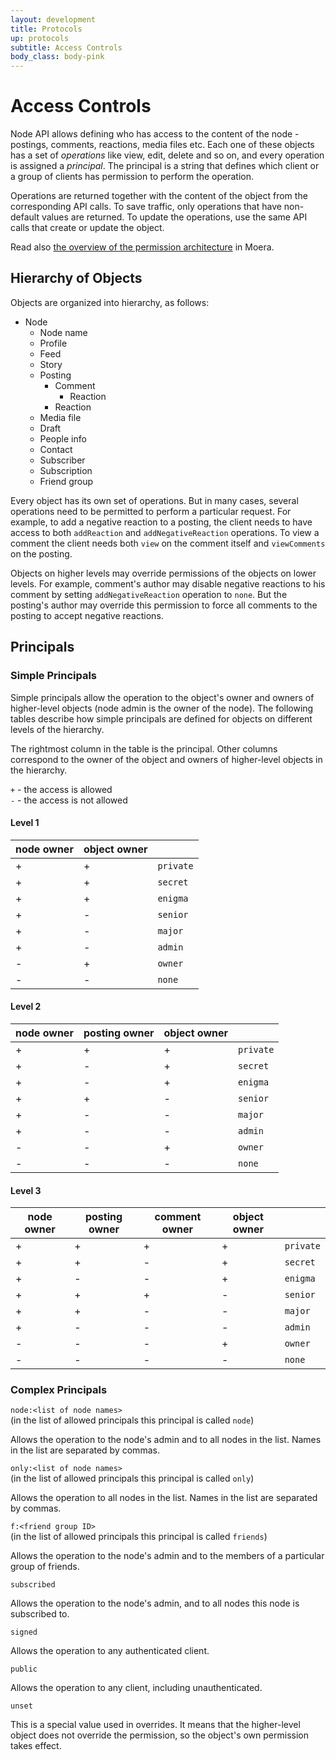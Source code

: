 ```yaml
---
layout: development
title: Protocols
up: protocols
subtitle: Access Controls
body_class: body-pink
---
```


# Access Controls

Node API allows defining who has access to the content of the node - postings,
comments, reactions, media files etc. Each one of these objects has a set of
_operations_ like view, edit, delete and so on, and every operation is assigned
a _principal_. The principal is a string that defines which client or a group of
clients has permission to perform the operation.

Operations are returned together with the content of the object from
the corresponding API calls. To save traffic, only operations that have
non-default values are returned. To update the operations, use the same API calls
that create or update the object.

Read also [the overview of the permission architecture](/overview/permissions.html)
in Moera.

## Hierarchy of Objects

Objects are organized into hierarchy, as follows:

* Node
  * Node name
  * Profile
  * Feed
  * Story
  * Posting
    * Comment
      * Reaction
    * Reaction
  * Media file
  * Draft
  * People info
  * Contact
  * Subscriber
  * Subscription
  * Friend group

Every object has its own set of operations. But in many cases, several
operations need to be permitted to perform a particular request. For example, to
add a negative reaction to a posting, the client needs to have access to both
`addReaction` and `addNegativeReaction` operations. To view a comment the client
needs both `view` on the comment itself and `viewComments` on the posting.

Objects on higher levels may override permissions of the objects on lower levels.
For example, comment's author may disable negative reactions to his comment by
setting `addNegativeReaction` operation to `none`. But the posting's author may
override this permission to force all comments to the posting to accept negative
reactions.

<a name="principals"></a>
## Principals

### Simple Principals

Simple principals allow the operation to the object's owner and owners of
higher-level objects (node admin is the owner of the node). The following tables
describe how simple principals are defined for objects on different levels of the
hierarchy.

The rightmost column in the table is the principal. Other columns correspond to
the owner of the object and owners of higher-level objects in the hierarchy.

`+` - the access is allowed\
`-` - the access is not allowed 

#### Level 1

<table class="table table-bordered">
  <thead>
    <tr>
      <th>node owner</th>
      <th>object owner</th>
      <th>&nbsp;</th>
    </tr>
  </thead>
  <tbody>
    <tr>
      <td>+</td>
      <td>+</td>
      <td><code>private</code></td>
    </tr>
    <tr>
      <td>+</td>
      <td>+</td>
      <td><code>secret</code></td>
    </tr>
    <tr>
      <td>+</td>
      <td>+</td>
      <td><code>enigma</code></td>
    </tr>
    <tr>
      <td>+</td>
      <td>-</td>
      <td><code>senior</code></td>
    </tr>
    <tr>
      <td>+</td>
      <td>-</td>
      <td><code>major</code></td>
    </tr>
    <tr>
      <td>+</td>
      <td>-</td>
      <td><code>admin</code></td>
    </tr>
    <tr>
      <td>-</td>
      <td>+</td>
      <td><code>owner</code></td>
    </tr>
    <tr>
      <td>-</td>
      <td>-</td>
      <td><code>none</code></td>
    </tr>
  </tbody>
</table>

#### Level 2

<table class="table table-bordered">
  <thead>
    <tr>
      <th>node owner</th>
      <th>posting owner</th>
      <th>object owner</th>
      <th>&nbsp;</th>
    </tr>
  </thead>
  <tbody>
    <tr>
      <td>+</td>
      <td>+</td>
      <td>+</td>
      <td><code>private</code></td>
    </tr>
    <tr>
      <td>+</td>
      <td>-</td>
      <td>+</td>
      <td><code>secret</code></td>
    </tr>
    <tr>
      <td>+</td>
      <td>-</td>
      <td>+</td>
      <td><code>enigma</code></td>
    </tr>
    <tr>
      <td>+</td>
      <td>+</td>
      <td>-</td>
      <td><code>senior</code></td>
    </tr>
    <tr>
      <td>+</td>
      <td>-</td>
      <td>-</td>
      <td><code>major</code></td>
    </tr>
    <tr>
      <td>+</td>
      <td>-</td>
      <td>-</td>
      <td><code>admin</code></td>
    </tr>
    <tr>
      <td>-</td>
      <td>-</td>
      <td>+</td>
      <td><code>owner</code></td>
    </tr>
    <tr>
      <td>-</td>
      <td>-</td>
      <td>-</td>
      <td><code>none</code></td>
    </tr>
  </tbody>
</table>

#### Level 3

<table class="table table-bordered">
  <thead>
    <tr>
      <th>node owner</th>
      <th>posting owner</th>
      <th>comment owner</th>
      <th>object owner</th>
      <th>&nbsp;</th>
    </tr>
  </thead>
  <tbody>
    <tr>
      <td>+</td>
      <td>+</td>
      <td>+</td>
      <td>+</td>
      <td><code>private</code></td>
    </tr>
    <tr>
      <td>+</td>
      <td>+</td>
      <td>-</td>
      <td>+</td>
      <td><code>secret</code></td>
    </tr>
    <tr>
      <td>+</td>
      <td>-</td>
      <td>-</td>
      <td>+</td>
      <td><code>enigma</code></td>
    </tr>
    <tr>
      <td>+</td>
      <td>+</td>
      <td>+</td>
      <td>-</td>
      <td><code>senior</code></td>
    </tr>
    <tr>
      <td>+</td>
      <td>+</td>
      <td>-</td>
      <td>-</td>
      <td><code>major</code></td>
    </tr>
    <tr>
      <td>+</td>
      <td>-</td>
      <td>-</td>
      <td>-</td>
      <td><code>admin</code></td>
    </tr>
    <tr>
      <td>-</td>
      <td>-</td>
      <td>-</td>
      <td>+</td>
      <td><code>owner</code></td>
    </tr>
    <tr>
      <td>-</td>
      <td>-</td>
      <td>-</td>
      <td>-</td>
      <td><code>none</code></td>
    </tr>
  </tbody>
</table>

### Complex Principals

`node:<list of node names>`\
(in the list of allowed principals this principal is called `node`)

Allows the operation to the node's admin and to all nodes in the list. Names in
the list are separated by commas.

`only:<list of node names>`\
(in the list of allowed principals this principal is called `only`)

Allows the operation to all nodes in the list. Names in the list are separated by
commas.

`f:<friend group ID>`\
(in the list of allowed principals this principal is called `friends`)

Allows the operation to the node's admin and to the members of a particular group
of friends.

`subscribed`

Allows the operation to the node's admin, and to all nodes this node is subscribed
to.

`signed`

Allows the operation to any authenticated client.

`public`

Allows the operation to any client, including unauthenticated.

`unset`

This is a special value used in overrides. It means that the higher-level object
does not override the permission, so the object's own permission takes effect. 